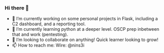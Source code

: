 ### Hi there 👋
- 🔭 I’m currently working on some personal projects in Flask, including a C2 dashboard, and a reporting tool. 
- 🌱 I’m currently learning python at a deeper level. OSCP prep inbetween that and work (pentesting).
- 👯 I’m looking to collaborate on anything! Quick learner looking to grow! 
- 📫 How to reach me: Wire: @nins3i

<!--
**l373/l373** is a ✨ _special_ ✨ repository because its `README.md` (this file) appears on your GitHub profile.

Here are some ideas to get you started:

- 🔭 I’m currently working on ...
- 🌱 I’m currently learning ...
- 👯 I’m looking to collaborate on ...
- 🤔 I’m looking for help with ...
- 💬 Ask me about ...
- 📫 How to reach me: ...
- 😄 Pronouns: ...
- ⚡ Fun fact: ...
-->
